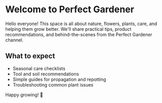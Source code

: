 # Welcome to Perfect Gardener

Hello everyone! This space is all about nature, flowers, plants, care, and helping them grow better. We'll share practical tips, product recommendations, and behind-the-scenes from the Perfect Gardener channel.

## What to expect

- Seasonal care checklists
- Tool and soil recommendations
- Simple guides for propagation and repotting
- Troubleshooting common plant issues

Happy growing! 🌿

